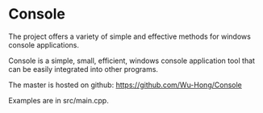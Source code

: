 # Console
The project offers a variety of simple and effective methods for windows console applications.

Console is a simple, small, efficient, windows console application tool that can be easily integrated into other programs.

The master is hosted on github:
https://github.com/Wu-Hong/Console

Examples are in src/main.cpp.

